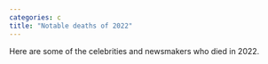 ```yaml
---
categories: c
title: "Notable deaths of 2022"
---
```

Here are some of the celebrities and newsmakers who died in 2022.
